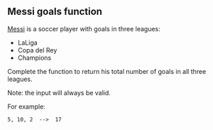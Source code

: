 ## Messi goals function

[Messi](https://en.wikipedia.org/wiki/Lionel_Messi) is a soccer player with goals in three leagues:

* LaLiga
* Copa del Rey
* Champions

Complete the function to return his total number of goals in all three leagues.

Note: the input will always be valid.

For example:

```
5, 10, 2  -->  17
```
